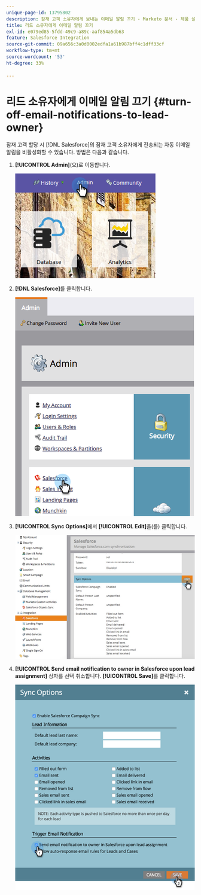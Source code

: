 ```yaml
---
unique-page-id: 13795802
description: 잠재 고객 소유자에게 보내는 이메일 알림 끄기 - Marketo 문서 - 제품 설명서
title: 리드 소유자에게 이메일 알림 끄기
exl-id: e079ed85-5fdd-49c9-a89c-aaf854a5db63
feature: Salesforce Integration
source-git-commit: 09a656c3a0d0002edfa1a61b987bff4c1dff33cf
workflow-type: tm+mt
source-wordcount: '53'
ht-degree: 33%

---
```


# 리드 소유자에게 이메일 알림 끄기 {#turn-off-email-notifications-to-lead-owner}

잠재 고객 할당 시 [!DNL Salesforce]의 잠재 고객 소유자에게 전송되는 자동 이메일 알림을 비활성화할 수 있습니다. 방법은 다음과 같습니다.

1. **[!UICONTROL Admin]**(으)로 이동합니다.

   ![](assets/admin-1.png)

1. **[!DNL Salesforce]**&#x200B;를 클릭합니다.

   ![](assets/adminsalesforce.png)

1. **[!UICONTROL Sync Options]**&#x200B;에서 **[!UICONTROL Edit]**&#x200B;을(를) 클릭합니다.

   ![](assets/salesforcesummary2.jpg)

1. **[!UICONTROL Send email notification to owner in Salesforce upon lead assignment]** 상자를 선택 취소합니다. **[!UICONTROL Save]**&#x200B;를 클릭합니다.

   ![](assets/new-screen.png)
